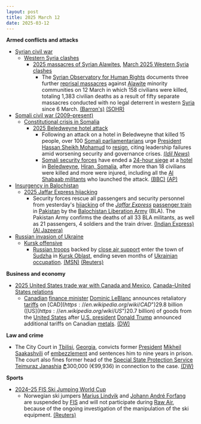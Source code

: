 ```yaml
---
layout: post
title: 2025 March 12
date: 2025-03-12
---
```



**Armed conflicts and attacks**

* [Syrian civil war](https://en.wikipedia.org/wiki/Syrian_civil_war "Syrian civil war")
  + [Western Syria clashes](https://en.wikipedia.org/wiki/Western_Syria_clashes_%28December_2024%E2%80%93present%29 "Western Syria clashes (December 2024–present)")
    - [2025 massacres of Syrian Alawites](https://en.wikipedia.org/wiki/2025_massacres_of_Syrian_Alawites "2025 massacres of Syrian Alawites"), [March 2025 Western Syria clashes](https://en.wikipedia.org/wiki/March_2025_Western_Syria_clashes "March 2025 Western Syria clashes")
      * The [Syrian Observatory for Human Rights](https://en.wikipedia.org/wiki/Syrian_Observatory_for_Human_Rights "Syrian Observatory for Human Rights") documents three further [reprisal massacres](https://en.wikipedia.org/wiki/Revenge_killing "Revenge killing") against [Alawite](https://en.wikipedia.org/wiki/Alawites "Alawites") minority communities on 12 March in which 158 civilians were killed, totaling 1,383 civilian deaths as a result of fifty separate massacres conducted with no legal deterrent in western [Syria](https://en.wikipedia.org/wiki/Syria "Syria") since 6 March. [(Barron's)](https://www.barrons.com/news/at-least-1-383-civilians-killed-in-syria-violence-new-monitor-toll-114f3900) [(SOHR)](https://www.syriahr.com/%D8%A7%D9%84%D9%85%D8%B1%D8%B5%D8%AF-%D8%A7%D9%84%D8%B3%D9%88%D8%B1%D9%8A-%D9%8A%D9%88%D8%AB%D9%82-3-%D9%85%D8%AC%D8%A7%D8%B2%D8%B1-%D8%AC%D8%AF%D9%8A%D8%AF%D8%A9-%D9%88%D8%A5%D8%AC%D9%85%D8%A7/752798/)
* [Somali civil war (2009–present)](https://en.wikipedia.org/wiki/Somali_civil_war_%282009%E2%80%93present%29 "Somali civil war (2009–present)")
  + [Constitutional crisis in Somalia](https://en.wikipedia.org/wiki/Constitutional_crisis_in_Somalia "Constitutional crisis in Somalia")
    - [2025 Beledweyne hotel attack](https://en.wikipedia.org/wiki/2025_Beledweyne_hotel_attack "2025 Beledweyne hotel attack")
      * Following an attack on a hotel in Beledweyne that killed 15 people, over 100 [Somali parliamentarians](https://en.wikipedia.org/wiki/Federal_Parliament_of_Somalia "Federal Parliament of Somalia") urge [President](https://en.wikipedia.org/wiki/President_of_Somalia "President of Somalia") [Hassan Sheikh Mohamud](https://en.wikipedia.org/wiki/Hassan_Sheikh_Mohamud "Hassan Sheikh Mohamud") to [resign](https://en.wikipedia.org/wiki/Resign "Resign"), citing leadership failures amid worsening security and governance crises. [(*Idil News*)](https://www.idilnews.com/over-100-somali-lawmakers-demand-hassan-sheikh-mohamuds-resignation-amid-beledweyne-hotel-attack/)
      * [Somali security forces](https://en.wikipedia.org/wiki/Somali_Armed_Forces "Somali Armed Forces") have ended a [24-hour siege](https://en.wikipedia.org/wiki/2025_Beledweyne_hotel_attack "2025 Beledweyne hotel attack") at a [hotel](https://en.wikipedia.org/wiki/Hotel "Hotel") in [Beledweyne](https://en.wikipedia.org/wiki/Beledweyne "Beledweyne"), [Hiran, Somalia](https://en.wikipedia.org/wiki/Hiran%2C_Somalia "Hiran, Somalia"), after more than 18 civilians were killed and more were injured, including all the [Al Shabaab militants](https://en.wikipedia.org/wiki/Al-Shabaab_%28militant_group%29 "Al-Shabaab (militant group)") who launched the attack. [(BBC)](https://www.bbc.com/news/articles/cx2gdjd57lro.amp) [(AP)](https://apnews.com/article/somalia-attack-cairo-hotel-beledweyne-shabab-siege-54575e8873eae84990b61f75b4fa2811?utm_source=copy&utm_medium=share)
* [Insurgency in Balochistan](https://en.wikipedia.org/wiki/Insurgency_in_Balochistan "Insurgency in Balochistan")
  + [2025 Jaffar Express hijacking](https://en.wikipedia.org/wiki/2025_Jaffar_Express_hijacking "2025 Jaffar Express hijacking")
    - Security forces rescue all passengers and security personnel from yesterday's [hijacking](https://en.wikipedia.org/wiki/Carjacking "Carjacking") of the *[Jaffar Express](https://en.wikipedia.org/wiki/Jaffar_Express "Jaffar Express")* [passenger train](https://en.wikipedia.org/wiki/Passenger_train "Passenger train") in [Pakistan](https://en.wikipedia.org/wiki/Pakistan "Pakistan") by the [Balochistan Liberation Army](https://en.wikipedia.org/wiki/Balochistan_Liberation_Army "Balochistan Liberation Army") (BLA). The Pakistan Army confirms the deaths of all 33 BLA militants, as well as 21 passengers, 4 soldiers and the train driver. [(Indian Express)](https://indianexpress.com/article/pakistan/pakistan-train-attack-live-baloch-liberation-army-train-hijack-dead-army-9881065/) [(Al Jazeera)](https://www.aljazeera.com/news/2025/3/12/pakistan-forces-continue-operation-to-free-hundreds-from-hijacked-train)
* [Russian invasion of Ukraine](https://en.wikipedia.org/wiki/Russian_invasion_of_Ukraine "Russian invasion of Ukraine")
  + [Kursk offensive](https://en.wikipedia.org/wiki/Kursk_offensive_%282024%E2%80%93present%29 "Kursk offensive (2024–present)")
    - [Russian troops](https://en.wikipedia.org/wiki/Russian_Ground_Forces "Russian Ground Forces") backed by [close air support](https://en.wikipedia.org/wiki/Close_air_support "Close air support") enter the town of [Sudzha](https://en.wikipedia.org/wiki/Sudzha "Sudzha") in [Kursk Oblast](https://en.wikipedia.org/wiki/Kursk_Oblast "Kursk Oblast"), ending seven months of [Ukrainian occupation](https://en.wikipedia.org/wiki/Ukrainian_occupation_of_Kursk_Oblast "Ukrainian occupation of Kursk Oblast"). [(MSN)](https://www.msn.com/en-ca/news/world/russia-reportedly-enters-ukraine-held-sudzha-in-kursk-oblast-kyiv-hasn-t-confirmed/ar-AA1ALhDd) [(Reuters)](https://www.reuters.com/world/europe/ukraine-verge-losing-kursk-pocket-its-foothold-inside-russia-2025-03-12/)

**Business and economy**

* [2025 United States trade war with Canada and Mexico](https://en.wikipedia.org/wiki/2025_United_States_trade_war_with_Canada_and_Mexico "2025 United States trade war with Canada and Mexico"), [Canada–United States relations](https://en.wikipedia.org/wiki/Canada%E2%80%93United_States_relations "Canada–United States relations")
  + [Canadian](https://en.wikipedia.org/wiki/Canada "Canada") [finance minister](https://en.wikipedia.org/wiki/Minister_of_Finance_%28Canada%29 "Minister of Finance (Canada)") [Dominic LeBlanc](https://en.wikipedia.org/wiki/Dominic_LeBlanc "Dominic LeBlanc") announces retaliatory [tariffs](https://en.wikipedia.org/wiki/Tariffs "Tariffs") on [CAD$](https://en.wikipedia.org/wiki/CAD%24 "CAD$")29.8 billion ([US$](https://en.wikipedia.org/wiki/US%24 "US$")20.7 billion) of goods from the [United States](https://en.wikipedia.org/wiki/United_States "United States") after [U.S. president](https://en.wikipedia.org/wiki/United_States_President "United States President") [Donald Trump](https://en.wikipedia.org/wiki/Donald_Trump "Donald Trump") announced additional tariffs on Canadian [metals](https://en.wikipedia.org/wiki/Metalworking "Metalworking"). [(DW)](https://www.dw.com/en/canada-announces-tariffs-on-207-billion-of-us-goods/a-71896104)

**Law and crime**

* The City Court in [Tbilisi](https://en.wikipedia.org/wiki/Tbilisi "Tbilisi"), [Georgia](https://en.wikipedia.org/wiki/Georgia_%28country%29 "Georgia (country)"), convicts former [President](https://en.wikipedia.org/wiki/President_of_Georgia "President of Georgia") [Mikheil Saakashvili](https://en.wikipedia.org/wiki/Mikheil_Saakashvili "Mikheil Saakashvili") of [embezzlement](https://en.wikipedia.org/wiki/Embezzlement "Embezzlement") and sentences him to nine years in prison. The court also fines former head of the [Special State Protection Service](https://en.wikipedia.org/wiki/Special_State_Protection_Service_of_Georgia "Special State Protection Service of Georgia") [Teimuraz Janashia](https://en.wikipedia.org/wiki/Teimuraz_Janashia "Teimuraz Janashia") [₾](https://en.wikipedia.org/wiki/Georgian_lari "Georgian lari")300,000 (€99,936) in connection to the case. [(DW)](https://www.dw.com/en/georgia-ex-president-saakashvili-jailed-for-9-more-years/a-71896528)

**Sports**

* [2024–25 FIS Ski Jumping World Cup](https://en.wikipedia.org/wiki/2024%E2%80%9325_FIS_Ski_Jumping_World_Cup "2024–25 FIS Ski Jumping World Cup")
  + Norwegian ski jumpers [Marius Lindvik](https://en.wikipedia.org/wiki/Marius_Lindvik "Marius Lindvik") and [Johann André Forfang](https://en.wikipedia.org/wiki/Johann_Andr%C3%A9_Forfang "Johann André Forfang") are suspended by [FIS](https://en.wikipedia.org/wiki/FIS "FIS") and will not participate during [Raw Air](https://en.wikipedia.org/wiki/Raw_Air "Raw Air"), because of the ongoing investigation of the manipulation of the ski equipment. [(Reuters)](https://www.reuters.com/sports/ski-jumping-norwegian-ski-jumpers-suspended-amid-equipment-investigation-2025-03-12/)
